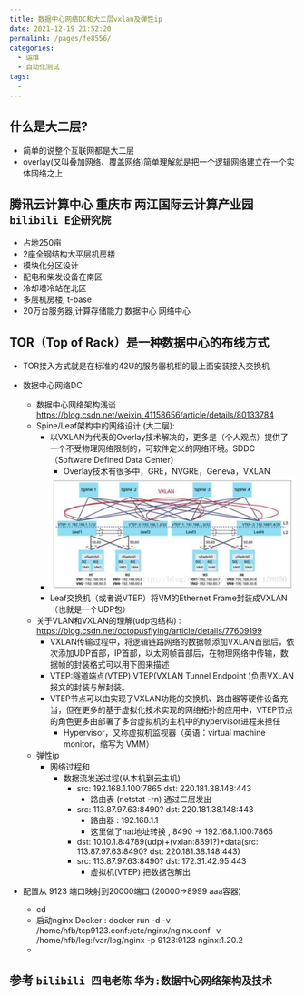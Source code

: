 ```yaml
---
title: 数据中心网络DC和大二层vxlan及弹性ip
date: 2021-12-19 21:52:20
permalink: /pages/fe8556/
categories:
  - 运维
  - 自动化测试
tags:
  - 
---
```



## 什么是大二层?
  * 简单的说整个互联网都是大二层
  * overlay(又叫叠加网络、覆盖网络)简单理解就是把一个逻辑网络建立在一个实体网络之上

## 腾讯云计算中心 重庆市 两江国际云计算产业园  `bilibili E企研究院`
 * 占地250亩
 * 2座全钢结构大平层机房楼
 * 模块化分区设计
 * 配电和柴发设备在南区
 * 冷却塔冷站在北区
 * 多层机房楼, t-base
 * 20万台服务器,计算存储能力  数据中心 网络中心


## TOR（Top of Rack）是一种数据中心的布线方式
  * TOR接入方式就是在标准的42U的服务器机柜的最上面安装接入交换机


* 数据中心网络DC 
  * 数据中心网络架构浅谈 https://blog.csdn.net/weixin_41158656/article/details/80133784
  * Spine/Leaf架构中的网络设计 (大二层): 
    * 以VXLAN为代表的Overlay技术解决的，更多是（个人观点）提供了一个不受物理网络限制的，可软件定义的网络环境。SDDC（Software Defined Data Center）
      * Overlay技术有很多中，GRE，NVGRE，Geneva，VXLAN
    * <img src="minilet/image-20211220145110822.png" alt="image-20211220145110822" style="zoom:50%;" />
    * Leaf交换机（或者说VTEP）将VM的Ethernet Frame封装成VXLAN（也就是一个UDP包）
  * 关于VLAN和VXLAN的理解(udp包结构) : https://blog.csdn.net/octopusflying/article/details/77609199
    * VXLAN传输过程中，将逻辑链路网络的数据帧添加VXLAN首部后，依次添加UDP首部，IP首部，以太网帧首部后，在物理网络中传输，数据帧的封装格式可以用下图来描述
    * VTEP:隧道端点(VTEP):VTEP(VXLAN Tunnel Endpoint )负责VXLAN报文的封装与解封装。
    * VTEP节点可以由实现了VXLAN功能的交换机、路由器等硬件设备充当，但在更多的基于虚拟化技术实现的网络拓扑的应用中，VTEP节点的角色更多由部署了多台虚拟机的主机中的hypervisor进程来担任
      * Hypervisor，又称虚拟机监视器（英语：virtual machine monitor，缩写为 VMM）
  * 弹性ip
    * 网络过程和
      * 数据流发送过程(从本机到云主机)
        * src: 192.168.1.100:7865 dst: 220.181.38.148:443
          * 路由表 (netstat -rn) 通过二层发出
        * src: 113.87.97.63:8490?  dst: 220.181.38.148:443
          * 路由器 : 192.168.1.1 
          * 这里做了nat地址转换 , 8490 -> 192.168.1.100:7865
        * dst: 10.10.1.8:4789(udp)+(vxlan:8391?)+data(src: 113.87.97.63:8490?  dst: 220.181.38.148:443)
        * src: 113.87.97.63:8490? dst: 172.31.42.95:443
          * 虚拟机(VTEP) 把数据包解出





* 配置从 9123 端口映射到20000端口 (20000->8999 aaa容器)
    * cd 
    * 启动nginx Docker : docker run -d -v /home/hfb/tcp9123.conf:/etc/nginx/nginx.conf -v /home/hfb/log:/var/log/nginx -p 9123:9123 nginx:1.20.2
    * 




## 参考 `bilibili 四电老陈` `华为:数据中心网络架构及技术`

